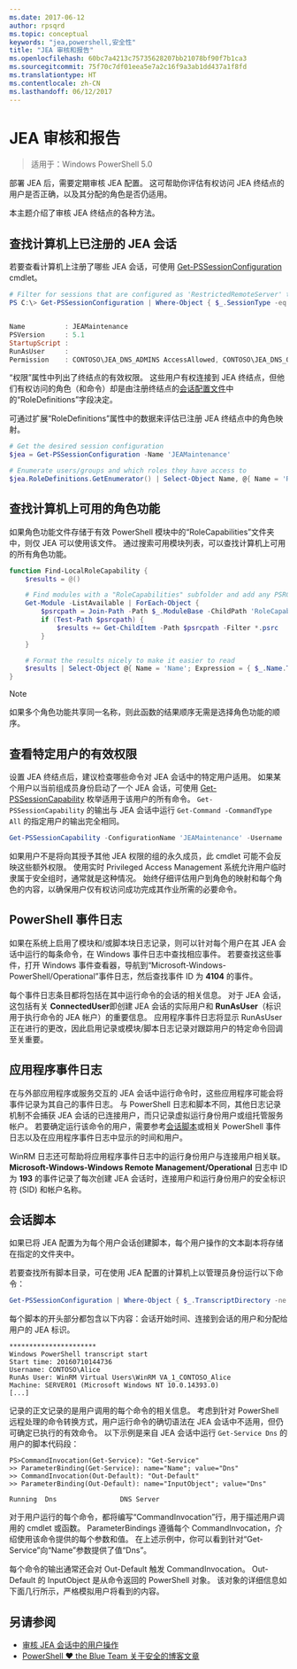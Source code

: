 ```yaml
---
ms.date: 2017-06-12
author: rpsqrd
ms.topic: conceptual
keywords: "jea,powershell,安全性"
title: "JEA 审核和报告"
ms.openlocfilehash: 60bc7a4213c75735628207bb21078bf90f7b1ca3
ms.sourcegitcommit: 75f70c7df01eea5e7a2c16f9a3ab1dd437a1f8fd
ms.translationtype: HT
ms.contentlocale: zh-CN
ms.lasthandoff: 06/12/2017
---
```

# <a name="auditing-and-reporting-on-jea"></a>JEA 审核和报告

> 适用于：Windows PowerShell 5.0

部署 JEA 后，需要定期审核 JEA 配置。
这可帮助你评估有权访问 JEA 终结点的用户是否正确，以及其分配的角色是否仍适用。

本主题介绍了审核 JEA 终结点的各种方法。

## <a name="find-registered-jea-sessions-on-a-machine"></a>查找计算机上已注册的 JEA 会话

若要查看计算机上注册了哪些 JEA 会话，可使用 [Get-PSSessionConfiguration](https://msdn.microsoft.com/en-us/powershell/reference/5.1/microsoft.powershell.core/get-pssessionconfiguration) cmdlet。

```powershell
# Filter for sessions that are configured as 'RestrictedRemoteServer' to find JEA-like session configurations
PS C:\> Get-PSSessionConfiguration | Where-Object { $_.SessionType -eq 'RestrictedRemoteServer' }


Name          : JEAMaintenance
PSVersion     : 5.1
StartupScript :
RunAsUser     :
Permission    : CONTOSO\JEA_DNS_ADMINS AccessAllowed, CONTOSO\JEA_DNS_OPERATORS AccessAllowed, CONTOSO\JEA_DNS_AUDITORS AccessAllowed
```

“权限”属性中列出了终结点的有效权限。
这些用户有权连接到 JEA 终结点，但他们有权访问的角色（和命令）却是由注册终结点的[会话配置文件](session-configurations.md)中的“RoleDefinitions”字段决定。

可通过扩展“RoleDefinitions”属性中的数据来评估已注册 JEA 终结点中的角色映射。

```powershell
# Get the desired session configuration
$jea = Get-PSSessionConfiguration -Name 'JEAMaintenance'

# Enumerate users/groups and which roles they have access to
$jea.RoleDefinitions.GetEnumerator() | Select-Object Name, @{ Name = 'Role Capabilities'; Expression = { $_.Value.RoleCapabilities } }
```

## <a name="find-available-role-capabilities-on-the-machine"></a>查找计算机上可用的角色功能

如果角色功能文件存储于有效 PowerShell 模块中的“RoleCapabilities”文件夹中，则仅 JEA 可以使用该文件。
通过搜索可用模块列表，可以查找计算机上可用的所有角色功能。

```powershell
function Find-LocalRoleCapability {
    $results = @()

    # Find modules with a "RoleCapabilities" subfolder and add any PSRC files to the result set
    Get-Module -ListAvailable | ForEach-Object {
        $psrcpath = Join-Path -Path $_.ModuleBase -ChildPath 'RoleCapabilities'
        if (Test-Path $psrcpath) {
            $results += Get-ChildItem -Path $psrcpath -Filter *.psrc
        }
    }

    # Format the results nicely to make it easier to read
    $results | Select-Object @{ Name = 'Name'; Expression = { $_.Name.TrimEnd('.psrc') }}, @{ Name = 'Path'; Expression = { $_.FullName }} | Sort-Object Name
}
```

> [!NOTE]
> 如果多个角色功能共享同一名称，则此函数的结果顺序无需是选择角色功能的顺序。

## <a name="check-effective-rights-for-a-specific-user"></a>查看特定用户的有效权限

设置 JEA 终结点后，建议检查哪些命令对 JEA 会话中的特定用户适用。
如果某个用户以当前组成员身份启动了一个 JEA 会话，可使用 [Get-PSSessionCapability](https://msdn.microsoft.com/powershell/reference/5.1/microsoft.powershell.core/Get-PSSessionCapability) 枚举适用于该用户的所有命令。
`Get-PSSessionCapability` 的输出与 JEA 会话中运行 `Get-Command -CommandType All` 的指定用户的输出完全相同。

```powershell
Get-PSSessionCapability -ConfigurationName 'JEAMaintenance' -Username 'CONTOSO\Alice'
```

如果用户不是将向其授予其他 JEA 权限的组的永久成员，此 cmdlet 可能不会反映这些额外权限。
使用实时 Privileged Access Management 系统允许用户临时隶属于安全组时，通常就是这种情况。
始终仔细评估用户到角色的映射和每个角色的内容，以确保用户仅有权访问成功完成其作业所需的必要命令。

## <a name="powershell-event-logs"></a>PowerShell 事件日志

如果在系统上启用了模块和/或脚本块日志记录，则可以针对每个用户在其 JEA 会话中运行的每条命令，在 Windows 事件日志中查找相应事件。
若要查找这些事件，打开 Windows 事件查看器，导航到“Microsoft-Windows-PowerShell/Operational”事件日志，然后查找事件 ID 为 **4104** 的事件。

每个事件日志条目都将包括在其中运行命令的会话的相关信息。
对于 JEA 会话，这包括有关 **ConnectedUser**即创建 JEA 会话的实际用户和 **RunAsUser**（标识用于执行命令的 JEA 帐户）的重要信息。
应用程序事件日志将显示 RunAsUser 正在进行的更改，因此启用记录或模块/脚本日志记录对跟踪用户的特定命令回调至关重要。

## <a name="application-event-logs"></a>应用程序事件日志

在与外部应用程序或服务交互的 JEA 会话中运行命令时，这些应用程序可能会将事件记录为其自己的事件日志。
与 PowerShell 日志和脚本不同，其他日志记录机制不会捕获 JEA 会话的已连接用户，而只记录虚拟运行身份用户或组托管服务帐户。
若要确定运行该命令的用户，需要参考[会话脚本](#session-transcripts)或相关 PowerShell 事件日志以及在应用程序事件日志中显示的时间和用户。

WinRM 日志还可帮助将应用程序事件日志中的运行身份用户与连接用户相关联。
**Microsoft-Windows-Windows Remote Management/Operational** 日志中 ID 为 **193** 的事件记录了每次创建 JEA 会话时，连接用户和运行身份用户的安全标识符 (SID) 和帐户名称。

## <a name="session-transcripts"></a>会话脚本

如果已将 JEA 配置为为每个用户会话创建脚本，每个用户操作的文本副本将存储在指定的文件夹中。

若要查找所有脚本目录，可在使用 JEA 配置的计算机上以管理员身份运行以下命令：

```powershell
Get-PSSessionConfiguration | Where-Object { $_.TranscriptDirectory -ne $null } | Format-Table Name, TranscriptDirectory
```

每个脚本的开头部分都包含以下内容：会话开始时间、连接到会话的用户和分配给用户的 JEA 标识。

```
**********************
Windows PowerShell transcript start
Start time: 20160710144736
Username: CONTOSO\Alice
RunAs User: WinRM Virtual Users\WinRM VA_1_CONTOSO_Alice
Machine: SERVER01 (Microsoft Windows NT 10.0.14393.0)
[...]
```

记录的正文记录的是用户调用的每个命令的相关信息。
考虑到针对 PowerShell 远程处理的命令转换方式，用户运行命令的确切语法在 JEA 会话中不适用，但仍可确定已执行的有效命令。
以下示例是来自 JEA 会话中运行 `Get-Service Dns` 的用户的脚本代码段：

```
PS>CommandInvocation(Get-Service): "Get-Service"
>> ParameterBinding(Get-Service): name="Name"; value="Dns"
>> CommandInvocation(Out-Default): "Out-Default"
>> ParameterBinding(Out-Default): name="InputObject"; value="Dns"

Running  Dns                DNS Server
```

对于用户运行的每个命令，都将编写“CommandInvocation”行，用于描述用户调用的 cmdlet 或函数。
ParameterBindings 遵循每个 CommandInvocation，介绍使用该命令提供的每个参数和值。
在上述示例中，你可以看到针对“Get-Service”向“Name”参数提供了值“Dns”。

每个命令的输出通常还会对 Out-Default 触发 CommandInvocation。 Out-Default 的 InputObject 是从命令返回的 PowerShell 对象。
该对象的详细信息如下面几行所示，严格模拟用户将看到的内容。

## <a name="see-also"></a>另请参阅

- [审核 JEA 会话中的用户操作](audit-and-report.md)
- [PowerShell ♥ the Blue Team 关于安全的博客文章](https://blogs.msdn.microsoft.com/powershell/2015/06/09/powershell-the-blue-team/)

